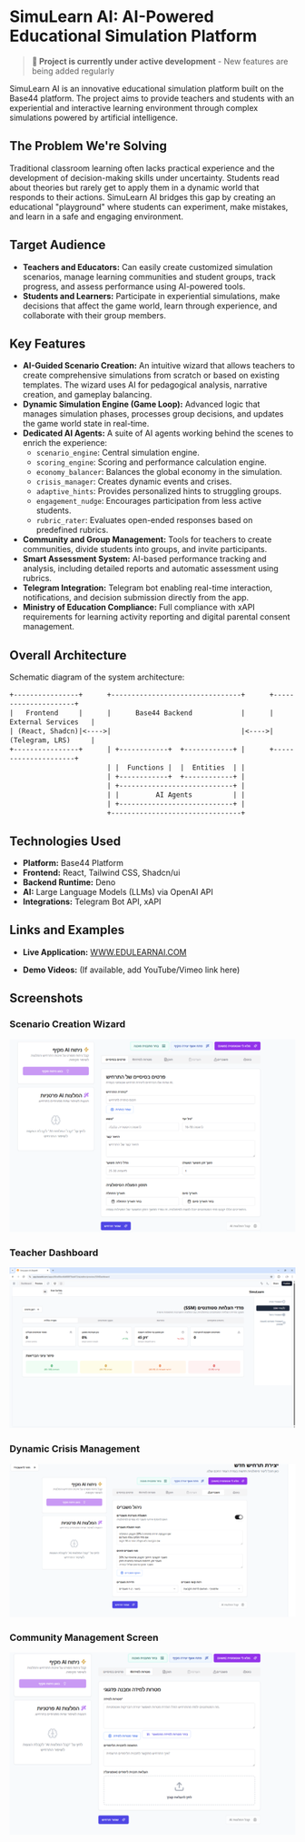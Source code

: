 # SimuLearn AI: AI-Powered Educational Simulation Platform

> **🚧 Project is currently under active development** - New features are being added regularly

SimuLearn AI is an innovative educational simulation platform built on the Base44 platform. The project aims to provide teachers and students with an experiential and interactive learning environment through complex simulations powered by artificial intelligence.

## The Problem We're Solving

Traditional classroom learning often lacks practical experience and the development of decision-making skills under uncertainty. Students read about theories but rarely get to apply them in a dynamic world that responds to their actions. SimuLearn AI bridges this gap by creating an educational "playground" where students can experiment, make mistakes, and learn in a safe and engaging environment.

## Target Audience

*   **Teachers and Educators:** Can easily create customized simulation scenarios, manage learning communities and student groups, track progress, and assess performance using AI-powered tools.
*   **Students and Learners:** Participate in experiential simulations, make decisions that affect the game world, learn through experience, and collaborate with their group members.

## Key Features

*   **AI-Guided Scenario Creation:** An intuitive wizard that allows teachers to create comprehensive simulations from scratch or based on existing templates. The wizard uses AI for pedagogical analysis, narrative creation, and gameplay balancing.
*   **Dynamic Simulation Engine (Game Loop):** Advanced logic that manages simulation phases, processes group decisions, and updates the game world state in real-time.
*   **Dedicated AI Agents:** A suite of AI agents working behind the scenes to enrich the experience:
    *   `scenario_engine`: Central simulation engine.
    *   `scoring_engine`: Scoring and performance calculation engine.
    *   `economy_balancer`: Balances the global economy in the simulation.
    *   `crisis_manager`: Creates dynamic events and crises.
    *   `adaptive_hints`: Provides personalized hints to struggling groups.
    *   `engagement_nudge`: Encourages participation from less active students.
    *   `rubric_rater`: Evaluates open-ended responses based on predefined rubrics.
*   **Community and Group Management:** Tools for teachers to create communities, divide students into groups, and invite participants.
*   **Smart Assessment System:** AI-based performance tracking and analysis, including detailed reports and automatic assessment using rubrics.
*   **Telegram Integration:** Telegram bot enabling real-time interaction, notifications, and decision submission directly from the app.
*   **Ministry of Education Compliance:** Full compliance with xAPI requirements for learning activity reporting and digital parental consent management.

## Overall Architecture

Schematic diagram of the system architecture:

```
+----------------+      +--------------------------------+      +---------------------+
|   Frontend     |      |      Base44 Backend            |      | External Services   |
| (React, Shadcn)|<---->|                                |<---->| (Telegram, LRS)     |
+----------------+      | +------------+  +------------+ |      +---------------------+
                        | |  Functions |  |  Entities  | |
                        | +------------+  +------------+ |
                        | +----------------------------+ |
                        | |         AI Agents          | |
                        | +----------------------------+ |
                        +--------------------------------+
```

## Technologies Used

*   **Platform:** Base44 Platform
*   **Frontend:** React, Tailwind CSS, Shadcn/ui
*   **Backend Runtime:** Deno
*   **AI:** Large Language Models (LLMs) via OpenAI API
*   **Integrations:** Telegram Bot API, xAPI

## Links and Examples

*   **Live Application:** [WWW.EDULEARNAI.COM](https://WWW.EDULEARNAI.COM)

*   **Demo Videos:** (If available, add YouTube/Vimeo link here)

## Screenshots

### Scenario Creation Wizard
![New Scenario Creation](images/scenario-creation.png)

### Teacher Dashboard
![Teacher Dashboard](images/teacher-dashboard.png)

### Dynamic Crisis Management
![Crisis Management](images/crisis-management.png)

### Community Management Screen
![Community Management](images/community-management.png)
